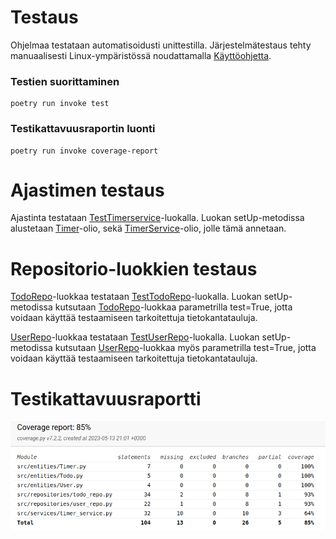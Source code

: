 # Testaus  
Ohjelmaa testataan automatisoidusti unittestilla. Järjestelmätestaus tehty manuaalisesti Linux-ympäristössä noudattamalla [Käyttöohjetta](https://github.com/lllIIlIIlll/ot-harjoitustyo/blob/master/dokumentaatio/kayttoohje.md).

### Testien suorittaminen
```console
poetry run invoke test
```

### Testikattavuusraportin luonti 
```console
poetry run invoke coverage-report
```

# Ajastimen testaus  
Ajastinta testataan [TestTimerservice](https://github.com/lllIIlIIlll/ot-harjoitustyo/blob/master/src/tests/timer_service_test.py)-luokalla. Luokan setUp-metodissa alustetaan [Timer](https://github.com/lllIIlIIlll/ot-harjoitustyo/blob/master/src/entities/Timer.py)-olio, sekä [TimerService](https://github.com/lllIIlIIlll/ot-harjoitustyo/blob/master/src/services/timer_service.py)-olio, jolle tämä annetaan.

# Repositorio-luokkien testaus  
[TodoRepo](https://github.com/lllIIlIIlll/ot-harjoitustyo/blob/master/src/repositories/todo_repo.py)-luokkaa testataan [TestTodoRepo](https://github.com/lllIIlIIlll/ot-harjoitustyo/blob/master/src/tests/todo_repo_test.py)-luokalla. Luokan setUp-metodissa kutsutaan [TodoRepo](https://github.com/lllIIlIIlll/ot-harjoitustyo/blob/master/src/repositories/todo_repo.py)-luokkaa parametrilla test=True, jotta voidaan käyttää testaamiseen tarkoitettuja tietokantatauluja.  

[UserRepo](https://github.com/lllIIlIIlll/ot-harjoitustyo/blob/master/src/repositories/user_repo.py)-luokkaa testataan [TestUserRepo](https://github.com/lllIIlIIlll/ot-harjoitustyo/blob/master/src/tests/user_repo_test.py)-luokalla. Luokan setUp-metodissa kutsutaan [UserRepo](https://github.com/lllIIlIIlll/ot-harjoitustyo/blob/master/src/repositories/user_repo.py)-luokkaa myös parametrilla test=True, jotta voidaan käyttää testaamiseen tarkoitettuja tietokantatauluja. 

# Testikattavuusraportti
![testikattavuusraportti](https://github.com/lllIIlIIlll/ot-harjoitustyo/blob/master/img/coverage_report.png)
